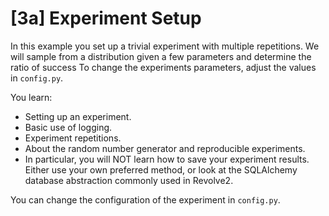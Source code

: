 # [3a] Experiment Setup

In this example you set up a trivial experiment with multiple repetitions.
We will sample from a distribution given a few parameters and determine the ratio of success
To change the experiments parameters, adjust the values in `config.py`.

You learn:

- Setting up an experiment.
- Basic use of logging.
- Experiment repetitions.
- About the random number generator and reproducible experiments.
- In particular, you will NOT learn how to save your experiment results.
  Either use your own preferred method, or look at the SQLAlchemy database abstraction commonly used in Revolve2.

You can change the configuration of the experiment in `config.py`.
